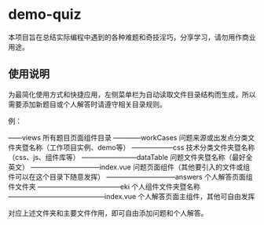 # demo-quiz

本项目旨在总结实际编程中遇到的各种难题和奇技淫巧，分享学习，请勿用作商业用途。

## 使用说明

为最简化使用方式和快捷应用，左侧菜单栏为自动读取文件目录结构而生成，所以需要添加新题目或个人解答时请遵守相关目录规则。

例：

——views                                                               所有题目页面组件目录
————workCases                                              问题来源或出发点分类文件夹暨名称（工作项目实例、demo等）
——————css                                                    技术分类文件夹暨名称（css、js、组件库等）
————————dataTable                                问题文件夹暨名称（最好全英文）
——————————index.vue                 问题页面组件（其他要引入的文件或组件可以在这个目录下随意发挥）
——————————answers                           个人解答页面组件文件夹
————————————eki                             个人组件文件夹暨名称
——————————————index.vue         个人解答页面主组件，其他可自由发挥

对应上述文件夹和主要文件作用，即可自由添加问题和个人解答。